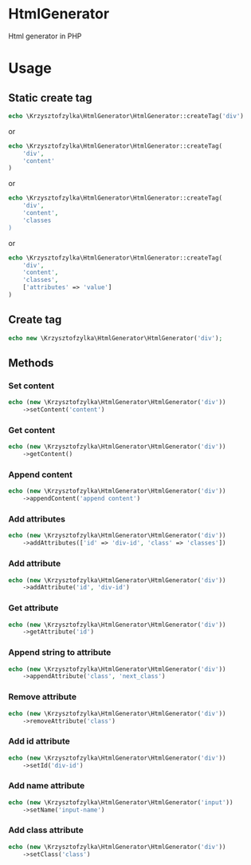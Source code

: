# HtmlGenerator
Html generator in PHP

# Usage
## Static create tag
```php
echo \Krzysztofzylka\HtmlGenerator\HtmlGenerator::createTag('div')
```
or
```php
echo \Krzysztofzylka\HtmlGenerator\HtmlGenerator::createTag(
    'div',
    'content'
)
```
or
```php
echo \Krzysztofzylka\HtmlGenerator\HtmlGenerator::createTag(
    'div',
    'content',
    'classes
)
```
or
```php
echo \Krzysztofzylka\HtmlGenerator\HtmlGenerator::createTag(
    'div',
    'content',
    'classes',
    ['attributes' => 'value']
)
```
## Create tag
```php
echo new \Krzysztofzylka\HtmlGenerator\HtmlGenerator('div');
```
## Methods
### Set content
```php
echo (new \Krzysztofzylka\HtmlGenerator\HtmlGenerator('div'))
    ->setContent('content')
```
### Get content
```php
echo (new \Krzysztofzylka\HtmlGenerator\HtmlGenerator('div'))
    ->getContent()
```
### Append content
```php
echo (new \Krzysztofzylka\HtmlGenerator\HtmlGenerator('div'))
    ->appendContent('append content')
```
### Add attributes
```php
echo (new \Krzysztofzylka\HtmlGenerator\HtmlGenerator('div'))
    ->addAttributes(['id' => 'div-id', 'class' => 'classes'])
```
### Add attribute
```php
echo (new \Krzysztofzylka\HtmlGenerator\HtmlGenerator('div'))
    ->addAttribute('id', 'div-id')
```
### Get attribute
```php
echo (new \Krzysztofzylka\HtmlGenerator\HtmlGenerator('div'))
    ->getAttribute('id')
```
### Append string to attribute
```php
echo (new \Krzysztofzylka\HtmlGenerator\HtmlGenerator('div'))
    ->appendAttribute('class', 'next_class')
```
### Remove attribute
```php
echo (new \Krzysztofzylka\HtmlGenerator\HtmlGenerator('div'))
    ->removeAttribute('class')
```
### Add id attribute
```php
echo (new \Krzysztofzylka\HtmlGenerator\HtmlGenerator('div'))
    ->setId('div-id')
```
### Add name attribute
```php
echo (new \Krzysztofzylka\HtmlGenerator\HtmlGenerator('input'))
    ->setName('input-name')
```
### Add class attribute
```php
echo (new \Krzysztofzylka\HtmlGenerator\HtmlGenerator('div'))
    ->setClass('class')
```